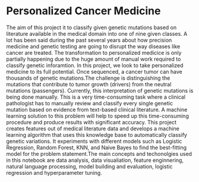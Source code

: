 # Personalized Cancer Medicine 
The aim of this project it to classify given genetic mutations based on literature available in the medical domain into one of nine given classes.
A lot has been said during the past several years about how precision medicine and genetic testing are going to disrupt the way diseases like cancer are treated.
The transformation to personalized medicice is only partially happening due to the huge amount of manual work required to classify genetic inforamtion. In this project, we look to take personalized medicine to its full potential.
Once sequenced, a cancer tumor can have thousands of genetic mutations.The challenge is distinguishing the mutations that contribute to tumor growth (drivers) from the neutral mutations (passengers).
Currently, this interpretation of genetic mutations is being done manually. This is a very time-consuming task where a clinical pathologist has to manually review and classify every single genetic mutation based on evidence from text-based clinical literature. A machine learning solution to this problem will help to speed up this time-consuming procedure and produce results with significant accuracy.
This project creates features out of medical literature data and develops a machine learning algorithm that uses this knowledge base to automatically classify genetic variations.
It experiments with different models such as Logistic Regression, Random Forest, KNN, and Naive Bayes to find the best-fitting model for the problem statement.The main concepts and techonolgies used in this notebook are data analysis, data visualiation, feature enginnering, natural language processing, model building and evaluation, logistic regression and hyperparameter tuning. 
